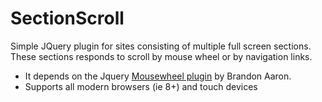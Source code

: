 # SectionScroll
Simple JQuery plugin for sites consisting of multiple full screen sections. These sections responds to scroll by mouse wheel or by navigation links. 
  * It depends on the Jquery <a href = "https://github.com/jquery/jquery-mousewheel" target="_blank">Mousewheel plugin</a> by Brandon Aaron.
  * Supports all modern browsers (ie 8+) and touch devices
